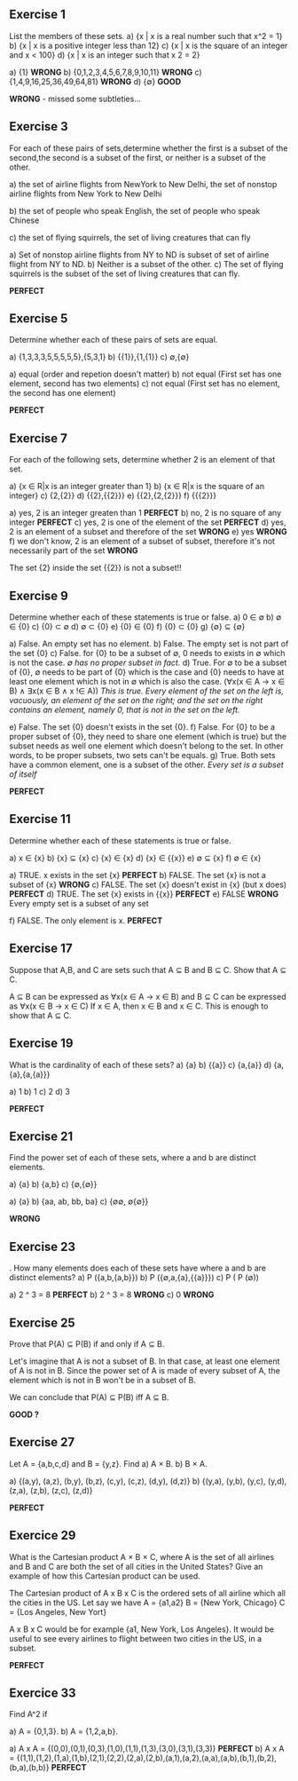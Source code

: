 ## Exercise 1

List the members of these sets.
   a) {x | x is a real number such that x^2 = 1}
   b) {x | x is a positive integer less than 12}
   c) {x | x is the square of an integer and x < 100}
   d) {x | x is an integer such that x 2 = 2}

a) {1} **WRONG**
b) {0,1,2,3,4,5,6,7,8,9,10,11} **WRONG**
c) {1,4,9,16,25,36,49,64,81} **WRONG**
d) {∅} **GOOD**

**WRONG** - missed some subtleties...

## Exercise 3

For each of these pairs of sets,determine whether the first
is a subset of the second,the second is a subset of the first,
or neither is a subset of the other.


a) the set of airline flights from NewYork to New Delhi,
the set of nonstop airline flights from New York to
New Delhi

b) the set of people who speak English, the set of people
who speak Chinese

c) the set of flying squirrels, the set of living creatures
that can fly

a) Set of nonstop airline flights from NY to ND is subset of set of airline flight from NY to ND.
b) Neither is a subset of the other.
c) The set of flying squirrels is the subset of the set of living creatures that can fly.

**PERFECT**

## Exercise 5

Determine whether each of these pairs of sets are equal.

a) {1,3,3,3,5,5,5,5,5},{5,3,1}
b) {{1}},{1,{1}} 
c) ∅,{∅}

a) equal (order and repetion doesn't matter)
b) not equal (First set has one element, second has two elements)
c) not equal (First set has no element, the second has one element)

**PERFECT**

## Exercise 7

For each of the following sets, determine whether 2 is an
element of that set.

a) {x ∈ R|x is an integer greater than 1}
b) {x ∈ R|x is the square of an integer}
c) {2,{2}} 
d) {{2},{{2}}}
e) {{2},{2,{2}}} 
f) {{{2}}}

a) yes, 2 is an integer greaten than 1 **PERFECT**
b) no, 2 is no square of any integer **PERFECT**
c) yes, 2 is one of the element of the set **PERFECT**
d) yes, 2 is an element of a subset and therefore of the set **WRONG**
e) yes **WRONG**
f) we don't know, 2 is an element of a subset of subset, therefore it's not necessarily part of the set **WRONG**

The set {2} inside the set {{2}} is not a subset!!

## Exercise 9

Determine whether each of these statements is true or
false.
a) 0 ∈ ∅ 
b) ∅ ∈ {0}
c) {0} ⊂ ∅ 
d) ∅ ⊂ {0}
e) {0} ∈ {0} 
f) {0} ⊂ {0}
g) {∅} ⊆ {∅}

a) False. An empty set has no element.
b) False. The empty set is not part of the set {0}
c) False. for {0} to be a subset of ∅, 0 needs to exists in ∅ which is not the case. 
*∅ has no proper subset in fact.*
d) True. For ∅ to be a subset of {0}, ∅ needs to be part of {0} which is the case and {0} needs to have at least one element which is not in  ∅ which is also the case. (∀x(x ∈ A → x ∈ B) ∧ ∃x(x ∈ B ∧ x !∈ A))
*This is true. Every element of the set on the left is, vacuously, an element of the set on the right; and the
set on the right contains an element, namely 0, that is not in the set on the left.*

e) False. The set {0} doesn't exists in the set {0}.
f) False. For {0} to be a proper subset of {0}, they need to share one element (which is true) but the subset needs as well one element which doesn't belong to the set.
In other words, to be proper subsets, two sets can't be equals.
g) True. Both sets have a common element, one is a subset of the other.
*Every set is a subset of itself*

**PERFECT**

## Exercise 11 

Determine whether each of these statements is true or false.

a) x ∈ {x}
b) {x} ⊆ {x} 
c) {x} ∈ {x}
d) {x} ∈ {{x}} 
e) ∅ ⊆ {x} 
f) ∅ ∈ {x}

a) TRUE. x exists in the set {x} **PERFECT**
b) FALSE. The set {x} is not a subset of {x} **WRONG**
c) FALSE. The set {x} doesn't exist in {x} (but x does) **PERFECT**
d) TRUE. The set {x} exists in {{x}} **PERFECT**
e) FALSE **WRONG**
Every empty set is a subset of any set

f) FALSE. The only element is x. **PERFECT**

## Exercise 17

Suppose that A,B, and C are sets such that A ⊆ B and B ⊆ C. Show that A ⊆ C.

A ⊆ B can be expressed as ∀x(x ∈ A → x ∈ B) and B ⊆ C can be expressed as ∀x(x ∈ B → x ∈ C)
If x ∈ A, then x ∈ B and x ∈ C. This is enough to show that A ⊆ C.

## Exercise 19

What is the cardinality of each of these sets?
a) {a}
b) {{a}}
c) {a,{a}} 
d) {a,{a},{a,{a}}}

a) 1
b) 1
c) 2
d) 3

**PERFECT**

## Exercise 21

Find the power set of each of these sets, where a and b are distinct elements.

a) {a} 
b) {a,b} 
c) {∅,{∅}}

a) {a}
b) {aa, ab, bb, ba}
c) {∅∅, ∅{∅}}

**WRONG**

## Exercise 23

. How many elements does each of these sets have where a and b are distinct elements?
a) P ({a,b,{a,b}})
b) P ({∅,a,{a},{{a}}})
c) P ( P (∅))

a) 2 ^ 3 = 8 **PERFECT**
b) 2 ^ 3 = 8 **WRONG**
c) 0 **WRONG**

## Exercise 25

Prove that P(A) ⊆ P(B) if and only if A ⊆ B.

Let's imagine that A is not a subset of B. In that case, at least one element of A is not in B. 
Since the power set of A is made of every subset of A, the element which is not in B won't be in a subset of B.

We can conclude that P(A) ⊆ P(B) iff A ⊆ B.

**GOOD ?**

## Exercise 27

Let A = {a,b,c,d} and B = {y,z}. Find
a) A × B. 
b) B × A.


a) {(a,y), (a,z), (b,y), (b,z), (c,y), (c,z), (d,y), (d,z)}
b) {(y,a), (y,b), (y,c), (y,d), (z,a), (z,b), (z,c), (z,d)}

**PERFECT**

## Exercice 29

What is the Cartesian product A × B × C, where A is
the set of all airlines and B and C are both the set of all
cities in the United States? Give an example of how this
Cartesian product can be used.

The Cartesian product of A x B x C is the ordered sets of all airline which all the cities in the US. 
Let say we have
A = {a1,a2}
B = {New York, Chicago}
C = {Los Angeles, New Yort}

A x B x C would be for example {a1, New York, Los Angeles}.
It would be useful to see every airlines to flight between two cities in the US, in a subset.

**PERFECT**

## Exercice 33

Find A^2 if

a) A = {0,1,3}.
b) A = {1,2,a,b}.

a) A x A = {(0,0),(0,1),(0,3),(1,0),(1,1),(1,3),(3,0),(3,1),(3,3)} **PERFECT**
b) A x A = {(1,1),(1,2),(1,a),(1,b),(2,1),(2,2),(2,a),(2,b),(a,1),(a,2),(a,a),(a,b),(b,1),(b,2),(b,a),(b,b)} **PERFECT**
